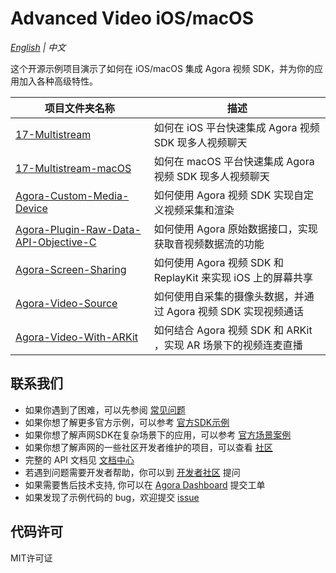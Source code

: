 # Advanced Video iOS/macOS

*[English](README.md) | 中文*

这个开源示例项目演示了如何在 iOS/macOS 集成 Agora 视频 SDK，并为你的应用加入各种高级特性。

项目文件夹名称|描述
---|---
[17-Multistream](./17-Multistream)|如何在 iOS 平台快速集成 Agora 视频 SDK 现多人视频聊天
[17-Multistream-macOS](./17-Multistream-macOS)|如何在 macOS 平台快速集成 Agora 视频 SDK 现多人视频聊天
[Agora-Custom-Media-Device](./Agora-Custom-Media-Device)|如何使用 Agora 视频 SDK 实现自定义视频采集和渲染
[Agora-Plugin-Raw-Data-API-Objective-C](./Agora-Plugin-Raw-Data-API-Objective-C)|如何使用 Agora 原始数据接口，实现获取音视频数据流的功能
[Agora-Screen-Sharing](./Agora-Screen-Sharing)|如何使用 Agora 视频 SDK 和 ReplayKit 来实现 iOS 上的屏幕共享
[Agora-Video-Source](./Agora-Video-Source)|如何使用自采集的摄像头数据，并通过 Agora 视频 SDK 实现视频通话
[Agora-Video-With-ARKit](./Agora-Video-With-ARKit)|如何结合 Agora 视频 SDK 和 ARKit ，实现 AR 场景下的视频连麦直播

## 联系我们

- 如果你遇到了困难，可以先参阅 [常见问题](https://docs.agora.io/cn/faq)
- 如果你想了解更多官方示例，可以参考 [官方SDK示例](https://github.com/AgoraIO)
- 如果你想了解声网SDK在复杂场景下的应用，可以参考 [官方场景案例](https://github.com/AgoraIO-usecase)
- 如果你想了解声网的一些社区开发者维护的项目，可以查看 [社区](https://github.com/AgoraIO-Community)
- 完整的 API 文档见 [文档中心](https://docs.agora.io/cn/)
- 若遇到问题需要开发者帮助，你可以到 [开发者社区](https://rtcdeveloper.com/) 提问
- 如果需要售后技术支持, 你可以在 [Agora Dashboard](https://dashboard.agora.io) 提交工单
- 如果发现了示例代码的 bug，欢迎提交 [issue](https://github.com/AgoraIO/Advanced-Video/issues)

## 代码许可

MIT许可证